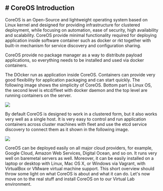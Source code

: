 

## # **CoreOS Introduction**

CoreOS is an Open-Source and lightweight operating system based on Linux kernel and designed for providing infrastructure for clustered deployment, while focusing on automation, ease of security, high availability and scalability. CoreOS provide minimal functionality required for deploying application inside software container such as docker or rkt together with built-in mechanism for service discovery and configuration sharing.

CoreOS provide no package manager as a way to distribute payload applications, so everything needs to be installed and used via docker containers.

The DOcker run as application inside CoreOS. Containers can provide very good flexibility for application packaging and can start quickly. The following image shows the simplicity of CoreOS. Bottom part is Linux OS, the second level is etcd/fleet with docker daemon and the top level are running containers on the server.

![](https://coreos.com/assets/images/media/Host-Diagram.png)

By default CoreOS  is designed to work in a clustered form, but it also works very well as a single host. It is very easy to control and run application containers across cluster machines with fleet and use the etcd service discovery to connect them as it shown in
the following image.

![](http://infoslack.com/images/etcd-cluster.png)

CoreOS can be deployed easily on all major cloud providers, for example, Google Cloud, Amazon Web Services, Digital Ocean, and so on. It runs very well on baremetal servers as well. Moreover, it can be easily installed on a laptop or desktop with Linux, Mac OS X, or Windows via Vagrant, with VirtualBox or VMware virtual machine support.
This short overview should throw some light on what CoreOS is about and what it can do. Let's now move on to the real stuff and install CoreOS on to our Virtual Lab environment.